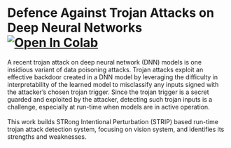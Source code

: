 # Defence Against Trojan Attacks on Deep Neural Networks <br> [![Open In Colab](https://colab.research.google.com/assets/colab-badge.svg)](https://colab.research.google.com/github/amecava/strip/blob/master/STRIP_CIFAR10.ipynb)

A recent trojan attack on deep neural network (DNN) models is one insidious variant of data poisoning attacks. Trojan attacks exploit an effective backdoor created in a DNN model by leveraging the difficulty in interpretability of the learned model to misclassify any inputs signed with the attacker’s chosen trojan trigger. Since the trojan trigger is a secret guarded and exploited by the attacker, detecting such trojan inputs is a challenge, especially at run-time when models are in active operation. <br><br> This work builds STRong Intentional Perturbation (STRIP) based run-time trojan attack detection system, focusing on vision system, and identifies its strengths and weaknesses.
